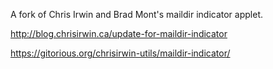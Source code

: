 A fork of Chris Irwin and Brad Mont's maildir indicator applet.

http://blog.chrisirwin.ca/update-for-maildir-indicator

https://gitorious.org/chrisirwin-utils/maildir-indicator/


